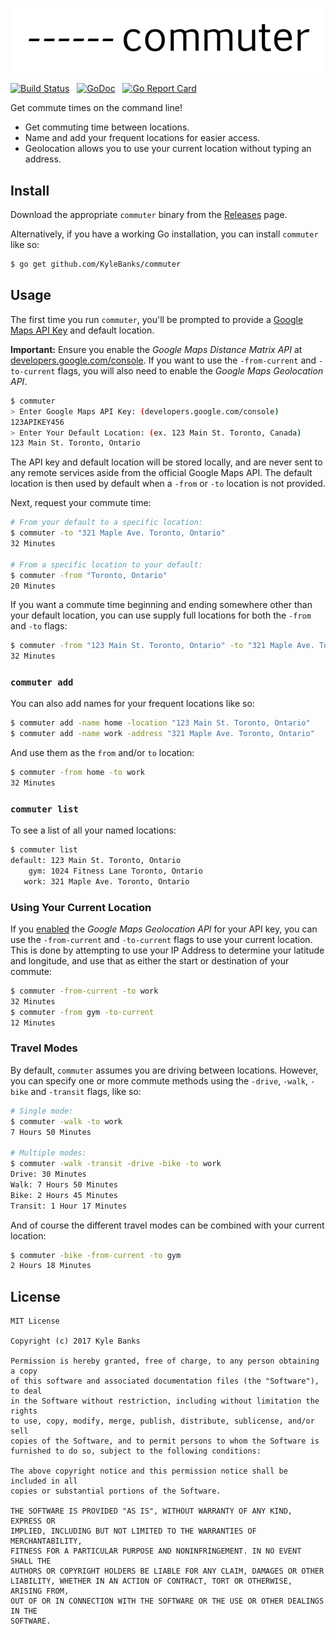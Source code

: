 ![Commuter](./_misc/commuter.png)

[![Build Status](https://travis-ci.org/KyleBanks/commuter.svg?branch=master)](https://travis-ci.org/KyleBanks/commuter) &nbsp;
[![GoDoc](https://godoc.org/github.com/KyleBanks/commuter?status.svg)](https://godoc.org/github.com/KyleBanks/commuter) &nbsp;
[![Go Report Card](https://goreportcard.com/badge/github.com/KyleBanks/commuter)](https://goreportcard.com/report/github.com/KyleBanks/commuter)

Get commute times on the command line!

- Get commuting time between locations.
- Name and add your frequent locations for easier access.
- Geolocation allows you to use your current location without typing an address.

## Install

Download the appropriate `commuter` binary from the [Releases](https://github.com/KyleBanks/commuter/releases) page.

Alternatively, if you have a working Go installation, you can install `commuter` like so:

```sh
$ go get github.com/KyleBanks/commuter
```

## Usage

The first time you run `commuter`, you'll be prompted to provide a [Google Maps API Key](https://developers.google.com/console) and default location. 

**Important:** Ensure you enable the *Google Maps Distance Matrix API* at [developers.google.com/console](https://developers.google.com/console). If you want to use the `-from-current` and `-to-current` flags, you will also need to enable the *Google Maps Geolocation API*.

```sh
$ commuter
> Enter Google Maps API Key: (developers.google.com/console)
123APIKEY456
> Enter Your Default Location: (ex. 123 Main St. Toronto, Canada)
123 Main St. Toronto, Ontario
```

The API key and default location will be stored locally, and are never sent to any remote services aside from the official Google Maps API. The default location is then used by default when a `-from` or `-to` location is not provided.

Next, request your commute time:

```sh
# From your default to a specific location:
$ commuter -to "321 Maple Ave. Toronto, Ontario"
32 Minutes

# From a specific location to your default:
$ commuter -from "Toronto, Ontario"
20 Minutes
```

If you want a commute time beginning and ending somewhere other than your default location, you can use supply full locations for both the `-from` and `-to` flags:

```sh
$ commuter -from "123 Main St. Toronto, Ontario" -to "321 Maple Ave. Toronto, Ontario"
32 Minutes
```

### `commuter add`

You can also add names for your frequent locations like so:

```sh
$ commuter add -name home -location "123 Main St. Toronto, Ontario"
$ commuter add -name work -address "321 Maple Ave. Toronto, Ontario"
```

And use them as the `from` and/or `to` location:

```sh
$ commuter -from home -to work
32 Minutes
```

### `commuter list`

To see a list of all your named locations:

```sh
$ commuter list
default: 123 Main St. Toronto, Ontario
    gym: 1024 Fitness Lane Toronto, Ontario
   work: 321 Maple Ave. Toronto, Ontario
```

### Using Your Current Location

If you [enabled](https://developers.google.com/console) the *Google Maps Geolocation API* for your API key, you can use the `-from-current` and `-to-current` flags to use your current location. This is done by attempting to use your IP Address to determine your latitude and longitude, and use that as either the start or destination of your commute:

```sh
$ commuter -from-current -to work
32 Minutes
$ commuter -from gym -to-current
12 Minutes
```

### Travel Modes

By default, `commuter` assumes you are driving between locations. However, you can specify one or more commute methods using the `-drive`, `-walk`, `-bike` and `-transit` flags, like so:

```sh
# Single mode:
$ commuter -walk -to work
7 Hours 50 Minutes

# Multiple modes:
$ commuter -walk -transit -drive -bike -to work
Drive: 30 Minutes
Walk: 7 Hours 50 Minutes
Bike: 2 Hours 45 Minutes
Transit: 1 Hour 17 Minutes
```

And of course the different travel modes can be combined with your current location:

```sh
$ commuter -bike -from-current -to gym
2 Hours 18 Minutes
```

## License

```
MIT License

Copyright (c) 2017 Kyle Banks

Permission is hereby granted, free of charge, to any person obtaining a copy
of this software and associated documentation files (the "Software"), to deal
in the Software without restriction, including without limitation the rights
to use, copy, modify, merge, publish, distribute, sublicense, and/or sell
copies of the Software, and to permit persons to whom the Software is
furnished to do so, subject to the following conditions:

The above copyright notice and this permission notice shall be included in all
copies or substantial portions of the Software.

THE SOFTWARE IS PROVIDED "AS IS", WITHOUT WARRANTY OF ANY KIND, EXPRESS OR
IMPLIED, INCLUDING BUT NOT LIMITED TO THE WARRANTIES OF MERCHANTABILITY,
FITNESS FOR A PARTICULAR PURPOSE AND NONINFRINGEMENT. IN NO EVENT SHALL THE
AUTHORS OR COPYRIGHT HOLDERS BE LIABLE FOR ANY CLAIM, DAMAGES OR OTHER
LIABILITY, WHETHER IN AN ACTION OF CONTRACT, TORT OR OTHERWISE, ARISING FROM,
OUT OF OR IN CONNECTION WITH THE SOFTWARE OR THE USE OR OTHER DEALINGS IN THE
SOFTWARE.
```
